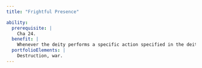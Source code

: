 ```yaml
---
title: "Frightful Presence"

ability:
  prerequisite: |
    Cha 24.
  benefit: |
    Whenever the deity performs a specific action specified in the deity's description (usually attacking, but sometimes making an intimidating gesture), foes within a 30-foot-radius burst must make Will saves (DC 10 + deity's Charisma modifier + deity's divine rank). Foes within the burst, but not the deity's immediate target, become shaken for {% die_roll 3 6 0 %} rounds if they fail their saves. Creatures the deity attacks when it activates the ability become panicked for {% die_roll 3 6 0 %} rounds if they fail their saves. Foes who make successful saving throws are unaffected by this ability for one day.
  portfolioElements: |
    Destruction, war.
---
```

